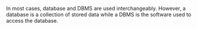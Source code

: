 In most cases, database and DBMS are used interchangeably. However, a database is a collection of stored data while a DBMS is the software used to access the database.
